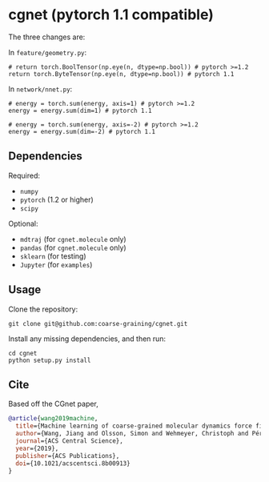 cgnet (pytorch 1.1 compatible)
===

The three changes are:

In `feature/geometry.py`:

```
# return torch.BoolTensor(np.eye(n, dtype=np.bool)) # pytorch >=1.2
return torch.ByteTensor(np.eye(n, dtype=np.bool)) # pytorch 1.1
```

In `network/nnet.py`:

```
# energy = torch.sum(energy, axis=1) # pytorch >=1.2
energy = energy.sum(dim=1) # pytorch 1.1
```

```
# energy = torch.sum(energy, axis=-2) # pytorch >=1.2
energy = energy.sum(dim=-2) # pytorch 1.1
```

Dependencies
---
Required:
+ ``numpy``
+ ``pytorch`` (1.2 or higher)
+ ``scipy``

Optional:
+ ``mdtraj`` (for ``cgnet.molecule`` only)
+ ``pandas`` (for ``cgnet.molecule`` only)
+ ``sklearn`` (for testing)
+ ``Jupyter`` (for ``examples``)

Usage
---
Clone the repository:
```
git clone git@github.com:coarse-graining/cgnet.git
```

Install any missing dependencies, and then run:
```
cd cgnet
python setup.py install
```

Cite
---
Based off the CGnet paper,

```bibtex
@article{wang2019machine,
  title={Machine learning of coarse-grained molecular dynamics force fields},
  author={Wang, Jiang and Olsson, Simon and Wehmeyer, Christoph and Pérez, Adrià and Charron, Nicholas E and de Fabritiis, Gianni and Noé, Frank and Clementi, Cecilia},
  journal={ACS Central Science},
  year={2019},
  publisher={ACS Publications},
  doi={10.1021/acscentsci.8b00913}
}
```
